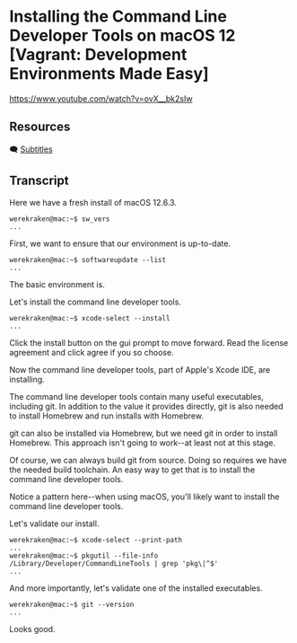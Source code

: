# Installing the Command Line Developer Tools on macOS 12 [Vagrant: Development Environments Made Easy]

https://www.youtube.com/watch?v=ovX__bk2sIw

## Resources

🗨 [Subtitles](subtitles.srt)

## Transcript

Here we have a fresh install of macOS 12.6.3.
```
werekraken@mac:~$ sw_vers
...
```

First, we want to ensure that our environment is up-to-date.
```
werekraken@mac:~$ softwareupdate --list
...
```
The basic environment is.

Let's install the command line developer tools.
```
werekraken@mac:~$ xcode-select --install
...
```

Click the install button on the gui prompt to move forward. Read the license agreement and click agree if you so choose.

Now the command line developer tools, part of Apple's Xcode IDE, are installing.

The command line developer tools contain many useful executables, including git. In addition to the value it provides directly, git is also needed to install Homebrew and run installs with Homebrew.

git can also be installed via Homebrew, but we need git in order to install Homebrew. This approach isn't going to work--at least not at this stage.

Of course, we can always build git from source. Doing so requires we have the needed build toolchain. An easy way to get that is to install the command line developer tools.

Notice a pattern here--when using macOS, you'll likely want to install the command line developer tools.

Let's validate our install.
```
werekraken@mac:~$ xcode-select --print-path
...
werekraken@mac:~$ pkgutil --file-info /Library/Developer/CommandLineTools | grep 'pkg\|^$'
...
```

And more importantly, let's validate one of the installed executables.
```
werekraken@mac:~$ git --version
...
```
Looks good.
